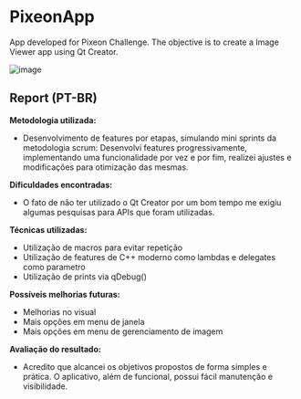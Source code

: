 # PixeonApp

App developed for Pixeon Challenge. The objective is to create a Image Viewer app using Qt Creator.

![image](https://user-images.githubusercontent.com/77353979/167266484-7194550e-636b-4d04-996b-907ea56d189f.png)

## Report (PT-BR)

**Metodologia utilizada:**
* Desenvolvimento de features por etapas, simulando mini sprints da metodologia scrum: Desenvolvi features progressivamente, implementando uma funcionalidade por vez e por fim, realizei ajustes e modificações para otimização das mesmas.

**Dificuldades encontradas:**
* O fato de não ter utilizado o Qt Creator por um bom tempo me exigiu algumas pesquisas para APIs que foram utilizadas.

**Técnicas utilizadas:**
* Utilização de macros para evitar repetição
* Utilização de features de C++ moderno como lambdas e delegates como parametro
* Utilização de prints via qDebug()

**Possíveis melhorias futuras:**
* Melhorias no visual
* Mais opções em menu de janela
* Mais opções em menu de gerenciamento de imagem

**Avaliação do resultado:**
* Acredito que alcancei os objetivos propostos de forma simples e prática. O aplicativo, além de funcional, possui fácil manutenção e visibilidade.
